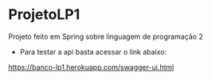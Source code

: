 # ProjetoLP1

Projeto feito em Spring sobre linguagem de programação 2

- Para testar a api basta acessar o link abaixo:

<https://banco-lp1.herokuapp.com/swagger-ui.html>
